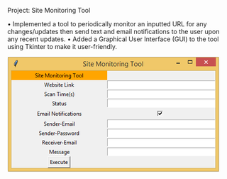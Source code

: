 Project: Site Monitoring Tool

•	Implemented a tool to periodically monitor an inputted URL for any changes/updates then send text and email notifications to the user upon any recent updates.
•	Added a Graphical User Interface (GUI) to the tool using Tkinter to make it user-friendly.


![](images/Picture1.PNG)
